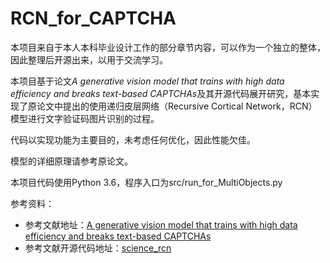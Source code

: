 # RCN_for_CAPTCHA

本项目来自于本人本科毕业设计工作的部分章节内容，可以作为一个独立的整体，因此整理后开源出来，以用于交流学习。

本项目基于论文*A generative vision model that trains with high data efficiency and breaks text-based CAPTCHAs*及其开源代码展开研究，基本实现了原论文中提出的使用递归皮层网络（Recursive Cortical Network，RCN）模型进行文字验证码图片识别的过程。

代码以实现功能为主要目的，未考虑任何优化，因此性能欠佳。

模型的详细原理请参考原论文。

本项目代码使用Python 3.6，程序入口为src/run_for_MultiObjects.py

参考资料：
- 参考文献地址：[A generative vision model that trains with high data efficiency and breaks text-based CAPTCHAs](https://science.sciencemag.org/content/358/6368/eaag2612.long)
- 参考文献开源代码地址：[science_rcn](https://github.com/vicariousinc/science_rcn)